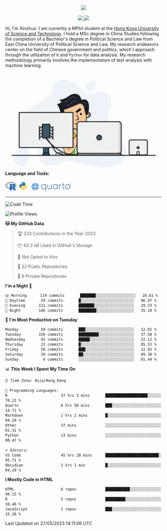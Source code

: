 <div align='center'>
<img src='https://readme-typing-svg.herokuapp.com?font=ubuntu&color=4d3900&center=true&lines=HKUST+Mphil+in+SOSC;Focus+on+China;Code+for+PoliSci'/>
</div>

<p align='center'>
 <a href='https://www.linkedin.com/in/xinzhuo-huang-5161011ba/' target='_blank'>
        <img src='https://img.shields.io/badge/linkedin%20-%230077B5.svg?&style=for-the-badge&logo=linkedin&logoColor=white'/>
    </a>
 <a href='https://twitter.com/HsinchoH' target='_blank'>
        <img src='https://img.shields.io/badge/Twitter-1DA1F2?style=for-the-badge&logo=twitter&logoColor=white'/>
    </a>
    </p>
    
Hi, I'm Xinzhuo. I am currently a MPhil student at the [Hong Kong University of Science and Technology](https://sosc.hkust.edu.hk/node/613). I hold a MSc degree in China Studies following the completion of a Bachelor's degree in Political Science and Law from East China University of Political Science and Law. My research endeavors center on the field of Chinese government and politics, which I approach through the utilization of `R` and `Python` for data analysis. My research methodology primarily involves the implementation of text analysis with machine learning.




<img align='right' src="https://github.com/xinzhuohkust/xinzhuohkust/blob/main/programmer.gif" width="590">



**Language and Tools:**  

<code><img height="36" src="https://raw.githubusercontent.com/github/explore/80688e429a7d4ef2fca1e82350fe8e3517d3494d/topics/r/r.png"></code>
<code><img height="36" src="https://raw.githubusercontent.com/github/explore/80688e429a7d4ef2fca1e82350fe8e3517d3494d/topics/python/python.png"></code>
<code><img height="32" src="https://github.com/quarto-dev/quarto-r/blob/main/man/figures/quarto.png"></code>

---
<!--START_SECTION:waka-->
![Code Time](http://img.shields.io/badge/Code%20Time-565%20hrs%2020%20mins-blue)

![Profile Views](http://img.shields.io/badge/Profile%20Views-31-blue)

**🐱 My GitHub Data** 

> 🏆 233 Contributions in the Year 2023
 > 
> 📦 63.3 kB Used in GitHub's Storage 
 > 
> 🚫 Not Opted to Hire
 > 
> 📜 22 Public Repositories 
 > 
> 🔑 6 Private Repositories  
 > 
**I'm a Night 🦉** 

```text
🌞 Morning      119 commits       ███████░░░░░░░░░░░░░░░░░░   28.61 % 
🌆 Daytime       29 commits       █░░░░░░░░░░░░░░░░░░░░░░░░   06.97 % 
🌃 Evening      122 commits       ███████░░░░░░░░░░░░░░░░░░   29.33 % 
🌙 Night        146 commits       ████████░░░░░░░░░░░░░░░░░   35.10 % 

```
📅 **I'm Most Productive on Tuesday** 

```text
Monday          50 commits       ███░░░░░░░░░░░░░░░░░░░░░░   12.02 % 
Tuesday        156 commits       █████████░░░░░░░░░░░░░░░░   37.50 % 
Wednesday       92 commits       █████░░░░░░░░░░░░░░░░░░░░   22.12 % 
Thursday        23 commits       █░░░░░░░░░░░░░░░░░░░░░░░░   05.53 % 
Friday          50 commits       ███░░░░░░░░░░░░░░░░░░░░░░   12.02 % 
Saturday        39 commits       ██░░░░░░░░░░░░░░░░░░░░░░░   09.38 % 
Sunday           6 commits       ░░░░░░░░░░░░░░░░░░░░░░░░░   01.44 % 

```


📊 **This Week I Spent My Time On** 

```text
⌚︎ Time Zone: Asia/Hong_Kong

💬 Programming Languages: 
R                        37 hrs 3 mins       ███████████████████░░░░░░   78.23 % 
Quarto                   6 hrs 58 mins       ███░░░░░░░░░░░░░░░░░░░░░░   14.71 % 
Markdown                 2 hrs 2 mins        █░░░░░░░░░░░░░░░░░░░░░░░░   04.29 % 
Other                    37 mins             ░░░░░░░░░░░░░░░░░░░░░░░░░   01.31 % 
Python                   13 mins             ░░░░░░░░░░░░░░░░░░░░░░░░░   00.47 % 

🔥 Editors: 
VS Code                  45 hrs 20 mins      ████████████████████████░   95.71 % 
Obsidian                 2 hrs 1 min         █░░░░░░░░░░░░░░░░░░░░░░░░   04.29 % 

```

**I Mostly Code in HTML** 

```text
HTML                     6 repos             ███████████░░░░░░░░░░░░░░   46.15 % 
R                        5 repos             █████████░░░░░░░░░░░░░░░░   38.46 % 
JavaScript               2 repos             ███░░░░░░░░░░░░░░░░░░░░░░   15.38 % 

```



 Last Updated on 27/05/2023 14:11:06 UTC
<!--END_SECTION:waka-->
    
    
    
    
    
    
    
    
